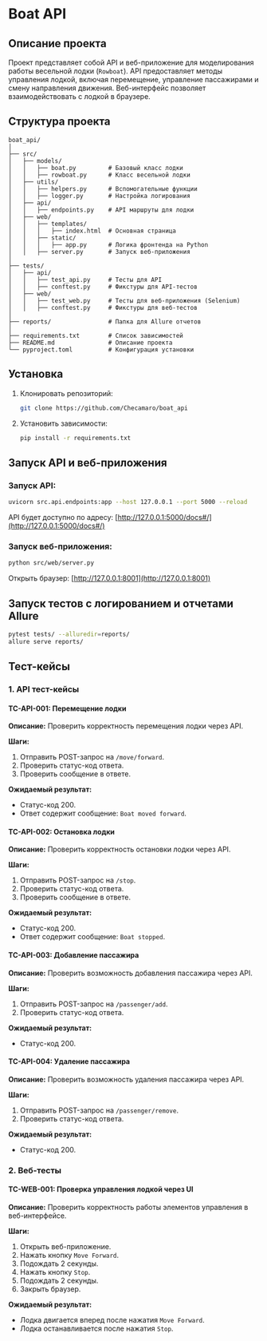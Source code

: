 # Boat API

## Описание проекта

Проект представляет собой API и веб-приложение для моделирования работы весельной лодки (`Rowboat`). API предоставляет методы управления лодкой, включая перемещение, управление пассажирами и смену направления движения. Веб-интерфейс позволяет взаимодействовать с лодкой в браузере.

## Структура проекта

```
boat_api/
│
├── src/
│   ├── models/
│   │   ├── boat.py         # Базовый класс лодки
│   │   ├── rowboat.py      # Класс весельной лодки
│   ├── utils/
│   │   ├── helpers.py      # Вспомогательные функции
│   │   ├── logger.py       # Настройка логирования
│   ├── api/
│   │   ├── endpoints.py    # API маршруты для лодки
│   ├── web/
│   │   ├── templates/
│   │   │   ├── index.html  # Основная страница
│   │   ├── static/
│   │   │   ├── app.py      # Логика фронтенда на Python
│   │   ├── server.py       # Запуск веб-приложения
│
├── tests/
│   ├── api/
│   │   ├── test_api.py     # Тесты для API
│   │   ├── conftest.py     # Фикстуры для API-тестов
│   ├── web/
│   │   ├── test_web.py     # Тесты для веб-приложения (Selenium)
│   │   ├── conftest.py     # Фикстуры для веб-тестов
│
├── reports/                # Папка для Allure отчетов
│
├── requirements.txt        # Список зависимостей
├── README.md               # Описание проекта
└── pyproject.toml          # Конфигурация установки
```

## Установка

1. Клонировать репозиторий:
   ```bash
   git clone https://github.com/Checamaro/boat_api
   ```
2. Установить зависимости:
   ```bash
   pip install -r requirements.txt
   ```

## Запуск API и веб-приложения

### Запуск API:
```bash
uvicorn src.api.endpoints:app --host 127.0.0.1 --port 5000 --reload
```
API будет доступно по адресу: [http://127.0.0.1:5000/docs#/](http://127.0.0.1:5000/docs#/)

### Запуск веб-приложения:
```bash
python src/web/server.py
```
Открыть браузер: [http://127.0.0.1:8001](http://127.0.0.1:8001)

## Запуск тестов с логированием и отчетами Allure

```bash
pytest tests/ --alluredir=reports/
allure serve reports/
```

## Тест-кейсы

### 1. API тест-кейсы

#### TC-API-001: Перемещение лодки

**Описание:** Проверить корректность перемещения лодки через API.

**Шаги:**
1. Отправить POST-запрос на `/move/forward`.
2. Проверить статус-код ответа.
3. Проверить сообщение в ответе.

**Ожидаемый результат:**
- Статус-код 200.
- Ответ содержит сообщение: `Boat moved forward`.

#### TC-API-002: Остановка лодки

**Описание:** Проверить корректность остановки лодки через API.

**Шаги:**
1. Отправить POST-запрос на `/stop`.
2. Проверить статус-код ответа.
3. Проверить сообщение в ответе.

**Ожидаемый результат:**
- Статус-код 200.
- Ответ содержит сообщение: `Boat stopped`.

#### TC-API-003: Добавление пассажира

**Описание:** Проверить возможность добавления пассажира через API.

**Шаги:**
1. Отправить POST-запрос на `/passenger/add`.
2. Проверить статус-код ответа.

**Ожидаемый результат:**
- Статус-код 200.

#### TC-API-004: Удаление пассажира

**Описание:** Проверить возможность удаления пассажира через API.

**Шаги:**
1. Отправить POST-запрос на `/passenger/remove`.
2. Проверить статус-код ответа.

**Ожидаемый результат:**
- Статус-код 200.

### 2. Веб-тесты

#### TC-WEB-001: Проверка управления лодкой через UI

**Описание:** Проверить корректность работы элементов управления в веб-интерфейсе.

**Шаги:**
1. Открыть веб-приложение.
2. Нажать кнопку `Move Forward`.
3. Подождать 2 секунды.
4. Нажать кнопку `Stop`.
5. Подождать 2 секунды.
6. Закрыть браузер.

**Ожидаемый результат:**
- Лодка двигается вперед после нажатия `Move Forward`.
- Лодка останавливается после нажатия `Stop`.

